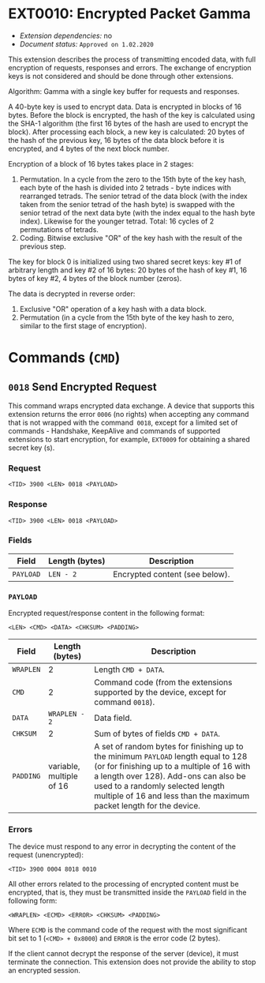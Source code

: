 # EXT0010: Encrypted Packet Gamma

* *Extension dependencies:* no
* *Document status:* `Approved on 1.02.2020`

This extension describes the process of transmitting encoded data, with full encryption of requests, responses and errors. The exchange of encryption keys is not considered and should be done through other extensions.

Algorithm: Gamma with a single key buffer for requests and responses.

A 40-byte key is used to encrypt data. Data is encrypted in blocks of 16 bytes. Before the block is encrypted, the hash of the key is calculated using the SHA-1 algorithm (the first 16 bytes of the hash are used to encrypt the block). After processing each block, a new key is calculated: 20 bytes of the hash of the previous key, 16 bytes of the data block before it is encrypted, and 4 bytes of the next block number.

Encryption of a block of 16 bytes takes place in 2 stages:
1) Permutation. In a cycle from the zero to the 15th byte of the key hash, each byte of the hash is divided into 2 tetrads - byte indices with rearranged tetrads. The senior tetrad of the data block (with the index taken from the senior tetrad of the hash byte) is swapped with the senior tetrad of the next data byte (with the index equal to the hash byte index). Likewise for the younger tetrad. Total: 16 cycles of 2 permutations of tetrads.
2) Coding. Bitwise exclusive "OR" of the key hash with the result of the previous step.

The key for block 0 is initialized using two shared secret keys: key #1 of arbitrary length and key #2 of 16 bytes: 20 bytes of the hash of key #1, 16 bytes of key #2, 4 bytes of the block number (zeros).

The data is decrypted in reverse order:
1) Exclusive "OR" operation of a key hash with a data block.
2) Permutation (in a cycle from the 15th byte of the key hash to zero, similar to the first stage of encryption).

# Commands (`CMD`)


## `0018` Send Encrypted Request

This command wraps encrypted data exchange. A device that supports this extension returns the error `0006` (no rights) when accepting any command that is not wrapped with the command` 0018`, except for a limited set of commands - Handshake, KeepAlive and commands of supported extensions to start encryption, for example, `EXT0009` for obtaining a shared secret key (s).

### Request

```
<TID> 3900 <LEN> 0018 <PAYLOAD>
```

### Response

```
<TID> 3900 <LEN> 0018 <PAYLOAD>
```

### Fields

Field      | Length (bytes) | Description
-----------|----------------|------------
`PAYLOAD`  | `LEN - 2`      | Encrypted content (see below).

### `PAYLOAD`

Encrypted request/response content in the following format:

```
<LEN> <CMD> <DATA> <CHKSUM> <PADDING>
```

Field     | Length (bytes)           | Description
----------|--------------------------|------------
`WRAPLEN` | 2                        | Length `CMD + DATA`.
`CMD`     | 2                        | Command code (from the extensions supported by the device, except for command `0018`).
`DATA`    | `WRAPLEN - 2`            | Data field.
`CHKSUM`  | 2                        | Sum of bytes of fields `CMD + DATA`.
`PADDING` | variable, multiple of 16 | A set of random bytes for finishing up to the minimum `PAYLOAD` length equal to 128 (or for finishing up to a multiple of 16 with a length over 128). Add-ons can also be used to a randomly selected length multiple of 16 and less than the maximum packet length for the device.

### Errors

The device must respond to any error in decrypting the content of the request (unencrypted):

```
<TID> 3900 0004 8018 0010
```

All other errors related to the processing of encrypted content must be encrypted, that is, they must be transmitted inside the `PAYLOAD` field in the following form:

```
<WRAPLEN> <ECMD> <ERROR> <CHKSUM> <PADDING>
```

Where `ECMD` is the command code of the request with the most significant bit set to 1 (`<CMD> + 0x8000`) and `ERROR` is the error code (2 bytes).

If the client cannot decrypt the response of the server (device), it must terminate the connection. This extension does not provide the ability to stop an encrypted session.
